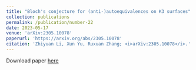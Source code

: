 ```yaml
---
title: "Bloch's conjecture for (anti-)autoequivalences on K3 surfaces"
collection: publications
permalink: /publication/number-22
date: 2023-05-17
venue: 'arXiv:2305.10078'
paperurl: 'https://arxiv.org/abs/2305.10078'
citation: 'Zhiyuan Li, Xun Yu, Ruxuan Zhang; <i>arXiv:2305.10078</i>.'
---
```


Download paper [here](https://arxiv.org/abs/2305.10078)
